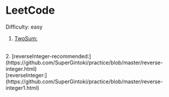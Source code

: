 # LeetCode
Difficulty: easy

1. [TwoSum:](https://github.com/SuperGintoki/practice/blob/master/twoSum.html)
<br>
2. [reverseInteger-recommended:](https://github.com/SuperGintoki/practice/blob/master/reverse-integer.html)
<br>
   [reverseInteger:](https://github.com/SuperGintoki/practice/blob/master/reverse-integer1.html)
